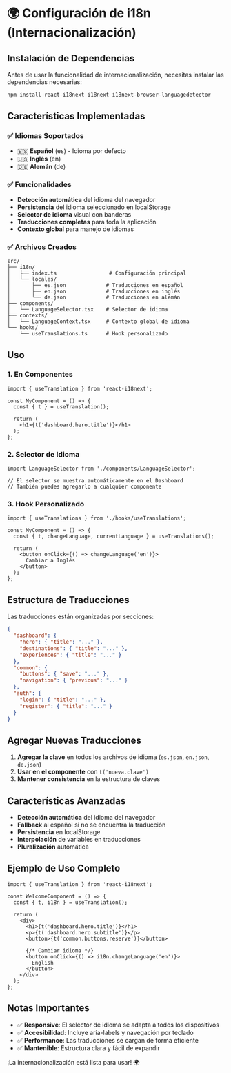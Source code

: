 # 🌍 Configuración de i18n (Internacionalización)

## Instalación de Dependencias

Antes de usar la funcionalidad de internacionalización, necesitas instalar las dependencias necesarias:

```bash
npm install react-i18next i18next i18next-browser-languagedetector
```

## Características Implementadas

### ✅ **Idiomas Soportados**
- 🇪🇸 **Español** (es) - Idioma por defecto
- 🇺🇸 **Inglés** (en)
- 🇩🇪 **Alemán** (de)

### ✅ **Funcionalidades**
- **Detección automática** del idioma del navegador
- **Persistencia** del idioma seleccionado en localStorage
- **Selector de idioma** visual con banderas
- **Traducciones completas** para toda la aplicación
- **Contexto global** para manejo de idiomas

### ✅ **Archivos Creados**
```
src/
├── i18n/
│   ├── index.ts                 # Configuración principal
│   └── locales/
│       ├── es.json             # Traducciones en español
│       ├── en.json             # Traducciones en inglés
│       └── de.json             # Traducciones en alemán
├── components/
│   └── LanguageSelector.tsx    # Selector de idioma
├── contexts/
│   └── LanguageContext.tsx     # Contexto global de idioma
└── hooks/
    └── useTranslations.ts      # Hook personalizado
```

## Uso

### 1. **En Componentes**
```tsx
import { useTranslation } from 'react-i18next';

const MyComponent = () => {
  const { t } = useTranslation();
  
  return (
    <h1>{t('dashboard.hero.title')}</h1>
  );
};
```

### 2. **Selector de Idioma**
```tsx
import LanguageSelector from './components/LanguageSelector';

// El selector se muestra automáticamente en el Dashboard
// También puedes agregarlo a cualquier componente
```

### 3. **Hook Personalizado**
```tsx
import { useTranslations } from './hooks/useTranslations';

const MyComponent = () => {
  const { t, changeLanguage, currentLanguage } = useTranslations();
  
  return (
    <button onClick={() => changeLanguage('en')}>
      Cambiar a Inglés
    </button>
  );
};
```

## Estructura de Traducciones

Las traducciones están organizadas por secciones:

```json
{
  "dashboard": {
    "hero": { "title": "..." },
    "destinations": { "title": "..." },
    "experiences": { "title": "..." }
  },
  "common": {
    "buttons": { "save": "..." },
    "navigation": { "previous": "..." }
  },
  "auth": {
    "login": { "title": "..." },
    "register": { "title": "..." }
  }
}
```

## Agregar Nuevas Traducciones

1. **Agregar la clave** en todos los archivos de idioma (`es.json`, `en.json`, `de.json`)
2. **Usar en el componente** con `t('nueva.clave')`
3. **Mantener consistencia** en la estructura de claves

## Características Avanzadas

- **Detección automática** del idioma del navegador
- **Fallback** al español si no se encuentra la traducción
- **Persistencia** en localStorage
- **Interpolación** de variables en traducciones
- **Pluralización** automática

## Ejemplo de Uso Completo

```tsx
import { useTranslation } from 'react-i18next';

const WelcomeComponent = () => {
  const { t, i18n } = useTranslation();
  
  return (
    <div>
      <h1>{t('dashboard.hero.title')}</h1>
      <p>{t('dashboard.hero.subtitle')}</p>
      <button>{t('common.buttons.reserve')}</button>
      
      {/* Cambiar idioma */}
      <button onClick={() => i18n.changeLanguage('en')}>
        English
      </button>
    </div>
  );
};
```

## Notas Importantes

- ✅ **Responsive**: El selector de idioma se adapta a todos los dispositivos
- ✅ **Accesibilidad**: Incluye aria-labels y navegación por teclado
- ✅ **Performance**: Las traducciones se cargan de forma eficiente
- ✅ **Mantenible**: Estructura clara y fácil de expandir

¡La internacionalización está lista para usar! 🌍
